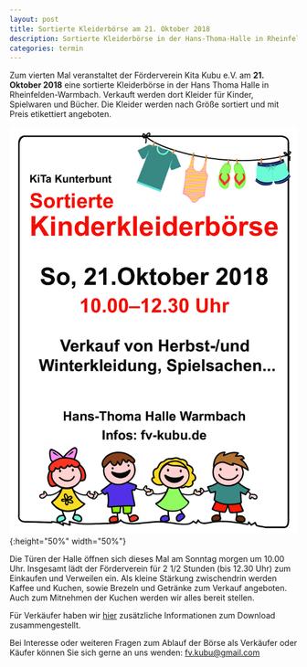 ```yaml
---
layout: post
title: Sortierte Kleiderbörse am 21. Oktober 2018
description: Sortierte Kleiderbörse in der Hans-Thoma-Halle in Rheinfelden/Warmbach am 21. Oktober 2018.
categories: termin
---
```


Zum vierten Mal veranstaltet der Förderverein Kita Kubu e.V. am **21. Oktober 2018** eine sortierte
Kleiderbörse in der Hans Thoma Halle in Rheinfelden-Warmbach.
Verkauft werden dort Kleider für Kinder, Spielwaren und Bücher.
Die Kleider werden nach Größe sortiert und mit Preis etikettiert angeboten. 

![Sortierte Kleidung](/images/Plakat_InDesign_2018-10.png "Sortierte Kleidung an der Kleidebörse"){:height="50%" width="50%"}

Die Türen der Halle öffnen sich dieses Mal am Sonntag morgen um 10.00 Uhr. Insgesamt lädt der Förderverein für 
2 1/2 Stunden (bis 12.30 Uhr) zum Einkaufen und Verweilen ein. Als kleine Stärkung zwischendrin werden Kaffee und Kuchen,
sowie Brezeln und Getränke zum Verkauf angeboten.
Auch zum Mitnehmen der Kuchen werden wir alles bereit stellen.

Für Verkäufer haben wir [hier](/docs/Kleiderboerse_Verkaeuferinfo_2018-10-21.pdf) zusätzliche Informationen zum Download zusammengestellt.

Bei Interesse oder weiteren Fragen zum Ablauf der Börse als Verkäufer oder Käufer können Sie sich gerne an uns wenden:
<fv.kubu@gmail.com>
